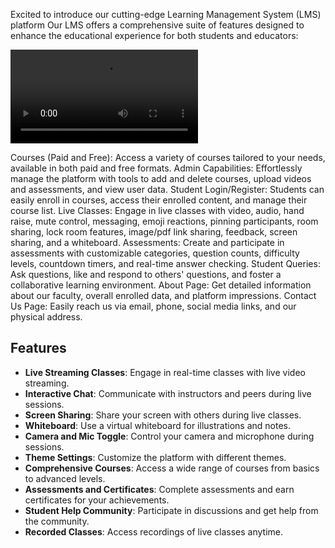 Excited to introduce our cutting-edge Learning Management System (LMS) platform
Our LMS offers a comprehensive suite of features designed to enhance the educational experience for both students and educators:

![Watch the video](https://github.com/ashiii1/EduOcean/blob/master/contentstudio-video_7pqgBoWu.mp4)


Courses (Paid and Free): Access a variety of courses tailored to your needs, available in both paid and free formats.
Admin Capabilities: Effortlessly manage the platform with tools to add and delete courses, upload videos and assessments, and view user data.
Student Login/Register: Students can easily enroll in courses, access their enrolled content, and manage their course list.
Live Classes: Engage in live classes with video, audio, hand raise, mute control, messaging, emoji reactions, pinning participants, room sharing, lock room features, image/pdf link sharing, feedback, screen sharing, and a whiteboard.
Assessments: Create and participate in assessments with customizable categories, question counts, difficulty levels, countdown timers, and real-time answer checking.
Student Queries: Ask questions, like and respond to others' questions, and foster a collaborative learning environment.
About Page: Get detailed information about our faculty, overall enrolled data, and platform impressions.
Contact Us Page: Easily reach us via email, phone, social media links, and our physical address.


## Features
- **Live Streaming Classes**: Engage in real-time classes with live video streaming.
- **Interactive Chat**: Communicate with instructors and peers during live sessions.
- **Screen Sharing**: Share your screen with others during live classes.
- **Whiteboard**: Use a virtual whiteboard for illustrations and notes.
- **Camera and Mic Toggle**: Control your camera and microphone during sessions.
- **Theme Settings**: Customize the platform with different themes.
- **Comprehensive Courses**: Access a wide range of courses from basics to advanced levels.
- **Assessments and Certificates**: Complete assessments and earn certificates for your achievements.
- **Student Help Community**: Participate in discussions and get help from the community.
- **Recorded Classes**: Access recordings of live classes anytime.
